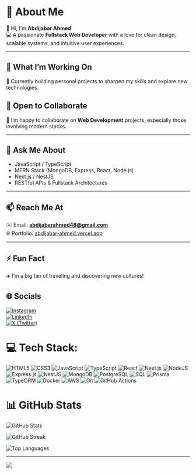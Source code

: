 
<!---
- 👋 Hi, I’m @abdijabar
- 👀 I’m interested in ...web development.
- 🌱 I’m currently learning ...Remix js
- 💞️ I’m looking to collaborate on ...front-end projects
- 📫 How to reach me ... abdijabarahmed48@gmail.com
amiraidid/amiraidid is a ✨ special ✨ repository because its `README.md` (this file) appears on your GitHub profile.
You can click the Preview link to take a look at your changes.
--->

# 💫 About Me

👋 Hi, I'm **Abdijabar Ahmed**  
💻 A passionate **Fullstack Web Developer** with a love for clean design, scalable systems, and intuitive user experiences.

---

## 🚀 What I’m Working On
🔭 Currently building personal projects to sharpen my skills and explore new technologies.

## 🤝 Open to Collaborate
💞️ I’m happy to collaborate on **Web Development** projects, especially those involving modern stacks.

---

## 💬 Ask Me About
- JavaScript / TypeScript  
- MERN Stack (MongoDB, Express, React, Node.js)  
- Next.js / NestJS  
- RESTful APIs & Fullstack Architectures  

---

## 📫 Reach Me At
✉️ Email: **abdijabarahmed48@gmail.com**  
🌐 Portfolio: [abdijabar-ahmed.vercel.app](https://abdijabar-ahmed.vercel.app/)

---

## ⚡ Fun Fact
✈️ I’m a big fan of traveling and discovering new cultures!



## 🌐 Socials

[![Instagram](https://img.shields.io/badge/Instagram-%23E4405F.svg?style=for-the-badge&logo=instagram&logoColor=white)](https://www.instagram.com/abdijabar008/)  
[![LinkedIn](https://img.shields.io/badge/LinkedIn-%230077B5.svg?style=for-the-badge&logo=linkedin&logoColor=white)](https://www.linkedin.com/in/abdijabar-ahmed-1381342b8/)  
[![X (Twitter)](https://img.shields.io/badge/X-black.svg?style=for-the-badge&logo=x&logoColor=white)](https://twitter.com/abduljibarahmed)


# 💻 Tech Stack:
![HTML5](https://img.shields.io/badge/html5-%23E34F26.svg?style=for-the-badge&logo=html5&logoColor=white)
![CSS3](https://img.shields.io/badge/css3-%231572B6.svg?style=for-the-badge&logo=css3&logoColor=white)
![JavaScript](https://img.shields.io/badge/javascript-%23323330.svg?style=for-the-badge&logo=javascript&logoColor=%23F7DF1E)
![TypeScript](https://img.shields.io/badge/typescript-%23007acc.svg?style=for-the-badge&logo=typescript&logoColor=white)
![React](https://img.shields.io/badge/react-%2320232a.svg?style=for-the-badge&logo=react&logoColor=%2361DAFB)
![Next.js](https://img.shields.io/badge/next.js-%23000000.svg?style=for-the-badge&logo=next.js&logoColor=white)
![NodeJS](https://img.shields.io/badge/node.js-6DA55F?style=for-the-badge&logo=node.js&logoColor=white)
![Express.js](https://img.shields.io/badge/express.js-%23404d59.svg?style=for-the-badge&logo=express&logoColor=white)
![NestJS](https://img.shields.io/badge/nestjs-%23E0234E.svg?style=for-the-badge&logo=nestjs&logoColor=white)
![MongoDB](https://img.shields.io/badge/mongodb-%2347A248.svg?style=for-the-badge&logo=mongodb&logoColor=white)
![PostgreSQL](https://img.shields.io/badge/postgresql-%23316192.svg?style=for-the-badge&logo=postgresql&logoColor=white)
![SQL](https://img.shields.io/badge/sql-%2300c8ff.svg?style=for-the-badge&logo=sqlite&logoColor=white)
![Prisma](https://img.shields.io/badge/prisma-3982CE?style=for-the-badge&logo=prisma&logoColor=white)
![TypeORM](https://img.shields.io/badge/typeorm-%23ff3e00.svg?style=for-the-badge&logo=typeorm&logoColor=white)
![Docker](https://img.shields.io/badge/docker-%230db7ed.svg?style=for-the-badge&logo=docker&logoColor=white)
![AWS](https://img.shields.io/badge/aws-%23FF9900.svg?style=for-the-badge&logo=amazon-aws&logoColor=white)
![Git](https://img.shields.io/badge/git-%23F05032.svg?style=for-the-badge&logo=git&logoColor=white)
![GitHub Actions](https://img.shields.io/badge/github%20actions-2088FF?style=for-the-badge&logo=github-actions&logoColor=white)


# 📊 GitHub Stats

![GitHub Stats](https://github-readme-stats.vercel.app/api?username=amiraidid&theme=dark&hide_border=true&include_all_commits=true&count_private=false)

![GitHub Streak](https://github-readme-streak-stats.herokuapp.com/?user=amiraidid&theme=dark&hide_border=true)

![Top Languages](https://github-readme-stats.vercel.app/api/top-langs/?username=amiraidid&theme=dark&hide_border=true&layout=compact)


---
[![](https://visitcount.itsvg.in/api?id=amiraidid&icon=0&color=0)](https://visitcount.itsvg.in)

<!-- Proudly created with GPRM ( https://gprm.itsvg.in ) -->
